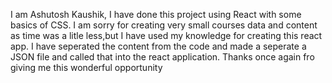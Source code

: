 I am Ashutosh Kaushik, I have done this project using React with some basics of CSS. I am sorry for creating very small courses data and content as time was a litle less,but I have used my knowledge for creating this react app. I have seperated the content from the code and made a seperate a JSON file and called that into the react application. Thanks once again fro giving me this wonderful opportunity
